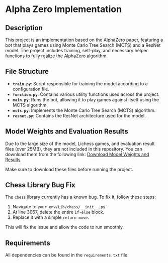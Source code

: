 # Alpha Zero Implementation

## Description
This project is an implementation based on the AlphaZero paper, featuring a bot that plays games using Monte Carlo Tree Search (MCTS) and a ResNet model. The project includes training, self-play, and necessary helper functions to fully realize the AlphaZero algorithm.

## File Structure

- **`train.py`**: Script responsible for training the model according to a configuration file.
- **`function.py`**: Contains various utility functions used across the project.
- **`main.py`**: Runs the bot, allowing it to play games against itself using the MCTS algorithm.
- **`mcts.py`**: Implements the Monte Carlo Tree Search (MCTS) algorithm.
- **`resnet.py`**: Contains the ResNet architecture used for the model.

## Model Weights and Evaluation Results
Due to the large size of the model, Lichess games, and evaluation result files (over 25MB), they are not included in this repository. You can download them from the following link:
[Download Model Weights and Results](your-drive-link-here)

Make sure to download these files before running the project.

## Chess Library Bug Fix
The `chess` library currently has a known bug. To fix it, follow these steps:

1. Navigate to `your_env/Lib/chess/__init__.py`.
2. At line 3067, delete the entire `if-else` block.
3. Replace it with a simple `return move`.

This will fix the issue and allow the code to run smoothly.

## Requirements
All dependencies can be found in the `requirements.txt` file.
